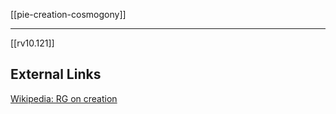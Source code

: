 [[pie-creation-cosmogony]]

---

[[rv10.121]]

## External Links
[Wikipedia: RG on creation](https://en.wikipedia.org/wiki/Hindu-cosmology#Rigveda-on-creation)